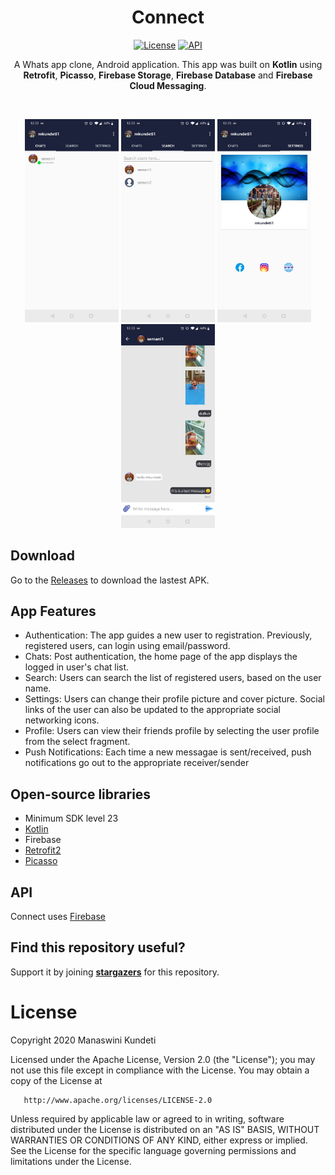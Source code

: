 <h1 align="center">Connect</h1>

<p align="center">
  <a href="https://opensource.org/licenses/Apache-2.0"><img alt="License" src="https://img.shields.io/badge/License-Apache%202.0-blue.svg"/></a>
  <a href="https://android-arsenal.com/api?level=23"><img alt="API" src="https://img.shields.io/badge/API-23%2B-brightgreen.svg?style=flat"/></a>  
</p>

<p align="center">
A Whats app clone, Android application. This app was built on <b>Kotlin</b> using <b>Retrofit</b>, <b>Picasso</b>, <b>Firebase Storage</b>, <b>Firebase Database</b> and <b>Firebase Cloud Messaging</b>.
</p>
</br>

<p align="center">
<img src="/previews/Connect-Home.jpeg" width=150/>
<img src = "/previews/Connect-Search.jpeg" width=150 />
<img src = "/previews/Connect-Settings.jpeg" width=150 />
<img src = "/previews/Connect-Chat.jpeg" width=150 />
</p>

## Download
Go to the [Releases](https://github.com/ManaswiniKundeti/Connect/releases) to download the lastest APK.

## App Features
- Authentication: The app guides a new user to registration. Previously, registered users, can login using email/password. 
- Chats: Post authentication, the home page of the app displays the logged in user's chat list.
- Search: Users can search the list of registered users, based on the user name.
- Settings: Users can change their profile picture and cover picture. Social links of the user can also be updated to the appropriate social networking icons.
- Profile: Users can view their friends profile by selecting the user profile from the select fragment.
- Push Notifications: Each time a new messagae is sent/received, push notifications go out to the appropriate receiver/sender

## Open-source libraries
- Minimum SDK level 23
- [Kotlin](https://kotlinlang.org/)
- Firebase
- [Retrofit2](https://github.com/square/retrofit)
- [Picasso](https://square.github.io/picasso/)


## API
Connect uses [Firebase](https://console.firebase.google.com/)

## Find this repository useful?
Support it by joining __[stargazers](https://github.com/ManaswiniKundeti/Connect/stargazers)__ for this repository.<br>

# License
Copyright 2020 Manaswini Kundeti

   Licensed under the Apache License, Version 2.0 (the "License");
   you may not use this file except in compliance with the License.
   You may obtain a copy of the License at

       http://www.apache.org/licenses/LICENSE-2.0

   Unless required by applicable law or agreed to in writing, software
   distributed under the License is distributed on an "AS IS" BASIS,
   WITHOUT WARRANTIES OR CONDITIONS OF ANY KIND, either express or implied.
   See the License for the specific language governing permissions and
   limitations under the License.
